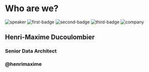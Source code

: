 <!-- .slide: class="speaker-slide" -->

# Who are we?

![speaker](./assets/images/speaker/hmd.png)
![first-badge](./assets/images/badges/mongodb-certified-developer.png)
![second-badge](./assets/images/badges/gcp-data-engineer.png)
![third-badge](./assets/images/badges/dbt-developer.png)
![company](./assets/images/logo-sfeir-blanc.png)

<h2>Henri-Maxime <span style="padding-right:0">Ducoulombier</span></h2>


### Senior Data Architect

<!-- .element: class="icon-rule icon-first" -->

### @henrimaxime

<!-- .element: class="icon-twitter icon-second" -->
